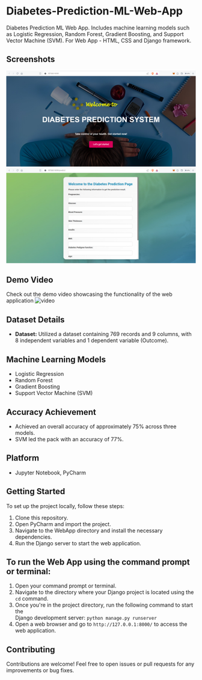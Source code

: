 # Diabetes-Prediction-ML-Web-App
Diabetes Prediction ML Web App. Includes machine learning models such as Logistic Regression, Random Forest, Gradient Boosting, and Support Vector Machine (SVM). For Web App - HTML, CSS and Django framework.

## Screenshots
![output1](https://github.com/sujitmahapatra/Diabetes-Prediction-ML-Web-App/blob/9e598f88605bd90d70f84f8ac8f03c14ffc94da2/Web%20App%20Output%20File/homepage.png)
![output2](https://github.com/sujitmahapatra/Diabetes-Prediction-ML-Web-App/blob/9e598f88605bd90d70f84f8ac8f03c14ffc94da2/Web%20App%20Output%20File/predictpage.png)

## Demo Video
Check out the demo video showcasing the functionality of the web application ![video](https://github.com/sujitmahapatra/Diabetes-Prediction-ML-Web-App/blob/ae091f91b2321d77594224f58293fccc240dbcc3/Web%20App%20Output%20File/Diabetes%20Prediction%20-%20Project%20GIF.gif)
## Dataset Details
- **Dataset:** Utilized a dataset containing 769 records and 9 columns, with 8 independent variables and 1 dependent variable (Outcome).

## Machine Learning Models
- Logistic Regression
- Random Forest
- Gradient Boosting
- Support Vector Machine (SVM)

## Accuracy Achievement
- Achieved an overall accuracy of approximately 75% across three models.
- SVM led the pack with an accuracy of 77%.

## Platform
- Jupyter Notebook, PyCharm

## Getting Started
To set up the project locally, follow these steps:
1. Clone this repository.
2. Open PyCharm and import the project.
3. Navigate to the WebApp directory and install the necessary dependencies.
4. Run the Django server to start the web application.

## To run the Web App using the command prompt or terminal:
1. Open your command prompt or terminal.
2. Navigate to the directory where your Django project is located using the `cd` command.
3. Once you're in the project directory, run the following command to start the
   <br> Django development server: `python manage.py runserver`
4. Open a web browser and go to `http://127.0.0.1:8000/` to access the web application.

## Contributing
Contributions are welcome! Feel free to open issues or pull requests for any improvements or bug fixes.
